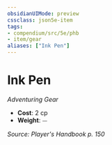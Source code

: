 ```yaml
---
obsidianUIMode: preview
cssclass: json5e-item
tags:
- compendium/src/5e/phb
- item/gear
aliases: ["Ink Pen"]
---
```

# Ink Pen
*Adventuring Gear*  

- **Cost**: 2 cp
- **Weight**: ⏤

*Source: Player's Handbook p. 150*